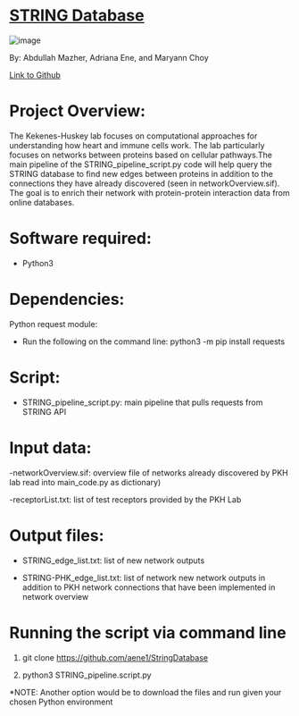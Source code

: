 # [STRING Database](https://string-db.org/) 
 ![image](https://user-images.githubusercontent.com/69886501/117343733-33937400-ae6a-11eb-9081-40a8c75bb77e.png)

By: Abdullah Mazher, Adriana Ene, and Maryann Choy

[Link to Github](https://github.com/aene1/StringDatabase)

# Project Overview:


The Kekenes-Huskey lab focuses on computational approaches for understanding how heart and immune cells work. The lab particularly focuses on networks between proteins based on cellular pathways.The main pipeline of the STRING_pipeline_script.py code will help query the STRING database to find new edges between proteins in addition to the connections they have already discovered (seen in networkOverview.sif). The goal is to enrich their network with protein-protein interaction data from online databases. 

# Software required:

* Python3

# Dependencies:

Python request module: 

* Run the following on the command line: python3 -m pip install requests


# Script:

* STRING_pipeline_script.py: main pipeline that pulls requests from STRING API

# Input data:

-networkOverview.sif: overview file of networks already discovered by PKH lab 
read into main_code.py as dictionary)

-receptorList.txt: list of test receptors provided by the PKH Lab

# Output files:

* STRING_edge_list.txt: list of new network outputs

* STRING-PHK_edge_list.txt: list of network new network outputs in addition to PKH network connections that have been implemented in network overview

# Running the script via command line

1. git clone https://github.com/aene1/StringDatabase

2. python3 STRING_pipeline.script.py

*NOTE: Another option would be to download the files and run given your chosen Python environment
